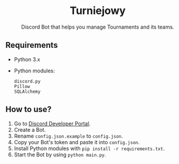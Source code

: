 <div align="center">
 <h1>Turniejowy</h1>
 <p>Discord Bot that helps you manage Tournaments and its teams.</p>
</div>

## Requirements
- Python 3.x
- Python modules:

  ```
  discord.py
  Pillow
  SQLAlchemy
  ```

## How to use?
1. Go to [Discord Developer Portal](https://discord.com/developers/applications/).
2. Create a Bot.
3. Rename `config.json.example` to `config.json`.
4. Copy your Bot's token and paste it into `config.json`.
5. Install Python modules with `pip install -r requirements.txt`.
6. Start the Bot by using `python main.py`.
